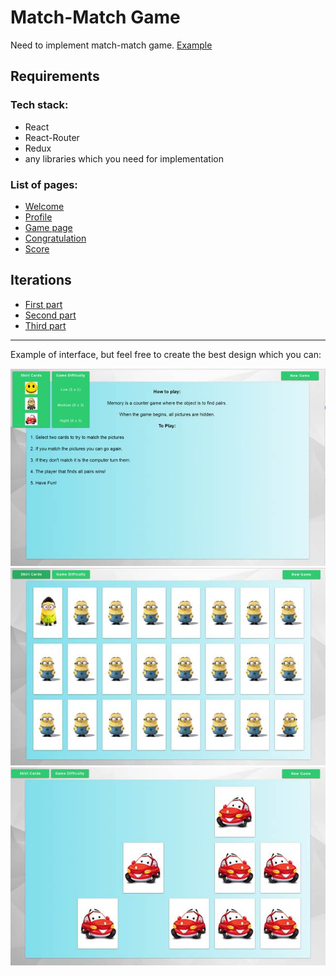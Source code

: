 # Match-Match Game 

Need to implement match-match game. [Example](https://www.mathsisfun.com/games/math-match-game.html)
  
  
## Requirements

### Tech stack:
* React
* React-Router
* Redux
* any libraries which you need for implementation

### List of pages:
* [Welcome](./pages/welcome.md)
* [Profile](./pages/profile.md)
* [Game page](./pages/game.md)
* [Congratulation](./pages/congratulation.md)
* [Score](./pages/score.md)

## Iterations
* [First part](./iterations/iteration1.md)
* [Second part](./iterations/iteration2.md)
* [Third part](./iterations/iteration3.md)

---

Example of interface, but feel free to create the best design which you can:

![Screen 1](./images/image001.jpg)
![Screen 2](./images/image002.jpg)
![Screen 3](./images/image003.jpg)